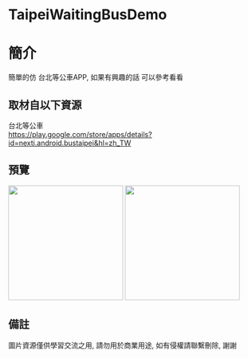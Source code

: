 # TaipeiWaitingBusDemo

簡介
==================================
簡單的仿 台北等公車APP, 如果有興趣的話 可以參考看看                                   

取材自以下資源
--------
台北等公車                                                                 
https://play.google.com/store/apps/details?id=nexti.android.bustaipei&hl=zh_TW    
                  
預覽
--------
<p align="left">
  <img src="https://i.imgur.com/iutjL6a.png" width="230"/>
  <img src="https://i.imgur.com/7laHlyy.png" width="230"/>
</p> 

備註
--------
圖片資源僅供學習交流之用, 請勿用於商業用途, 如有侵權請聯繫刪除, 謝謝
